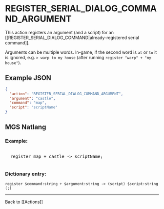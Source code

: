 # REGISTER_SERIAL_DIALOG_COMMAND_ARGUMENT

This action registers an argument (and a script) for an [[REGISTER_SERIAL_DIALOG_COMMAND|already-registered serial command]].

Arguments can be multiple words. In-game, if the second word is `at` or `to` it is ignored, e.g. `> warp to my house` (after running `register "warp" + "my house"`).

## Example JSON

```json
{
  "action": "REGISTER_SERIAL_DIALOG_COMMAND_ARGUMENT",
  "argument": "castle",
  "command": "map",
  "script": "scriptName"
}
```

## MGS Natlang

### Example:

<pre class="HyperMD-codeblock mgs">

  <span class="verb">register</span> <span class="string">map</span> <span class="operator">+</span> <span class="string">castle</span> <span class="control">-></span> <span class="script">scriptName</span><span class="terminator">;</span>

</pre>

### Dictionary entry:

```
register $command:string + $argument:string -> (script) $script:string (;)
```

---

Back to [[Actions]]
